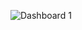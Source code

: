![Dashboard 1](https://github.com/SHAHYASHS/Customer-Analysis-Dashboard/assets/157896203/29106d24-7d97-473c-ba20-cbd42b2cf52a)
